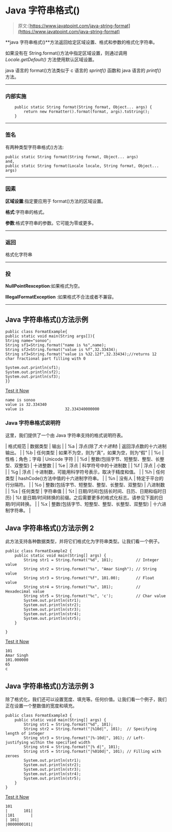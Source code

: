 # Java 字符串格式()

> 原文:[https://www.javatpoint.com/java-string-format](https://www.javatpoint.com/java-string-format)

**java 字符串格式()**方法返回给定区域设置、格式和参数的格式化字符串。

如果没有在 String.format()方法中指定区域设置，则通过调用 *Locale.getDefault()* 方法使用默认区域设置。

java 语言的 format()方法类似于 c 语言的 *sprintf()* 函数和 java 语言的 *printf()* 方法。

* * *

### 内部实施

```
	public static String format(String format, Object... args) {
        return new Formatter().format(format, args).toString();
    }

```

* * *

### 签名

有两种类型字符串格式()方法:

```
public static String format(String format, Object... args)
and,
public static String format(Locale locale, String format, Object... args)

```

* * *

### 因素

**区域设置**:指定要应用于 format()方法的区域设置。

**格式**:字符串的格式。

**参数**:格式字符串的参数。它可能为零或更多。

* * *

### 返回

格式化字符串

* * *

### 投

**NullPointRexception**:如果格式为空。

**IllegalFormatException** :如果格式不合法或者不兼容。

* * *

## Java 字符串格式()方法示例

```
public class FormatExample{
public static void main(String args[]){
String name="sonoo";
String sf1=String.format("name is %s",name);
String sf2=String.format("value is %f",32.33434);
String sf3=String.format("value is %32.12f",32.33434);//returns 12 char fractional part filling with 0

System.out.println(sf1);
System.out.println(sf2);
System.out.println(sf3);
}}

```

[Test it Now](https://www.javatpoint.com/opr/test.jsp?filename=FormatExample)

```
name is sonoo
value is 32.334340
value is                  32.334340000000

```

### Java 字符串格式说明符

这里，我们提供了一个由 Java 字符串支持的格式说明符表。

| 格式规范 | 数据类型 | 输出 |
| %a | 浮点(除了*大十进制*) | 返回浮点数的十六进制输出。 |
| %b | 任何类型 | 如果不为空，则为“真”，如果为空，则为“假” |
| %c | 性格；角色；字母 | Unicode 字符 |
| %d | 整数(包括字节、短整型、整型、长整型、双整型) | 十进整数 |
| %e | 浮点 | 科学符号中的十进制数 |
| %f | 浮点 | 小数 |
| %g | 浮点 | 十进制数，可能用科学符号表示，取决于精度和值。 |
| %h | 任何类型 | hashCode()方法中值的十六进制字符串。 |
| %n | 没有人 | 特定于平台的行分隔符。 |
| %o | 整数(包括字节、短整型、整型、长整型、双整型) | 八进制数 |
| %s | 任何类型 | 字符串值 |
| %t | 日期/时间(包括长时间、日历、日期和临时日历) | %t 是日期/时间转换的前缀。之后需要更多的格式化标志。请参见下面的日期/时间转换。 |
| %x | 整数(包括字节、短整型、整型、长整型、双整型) | 十六进制字符串。 |

## Java 字符串格式()方法示例 2

此方法支持各种数据类型，并将它们格式化为字符串类型。让我们看一个例子。

```
public class FormatExample2 {
	public static void main(String[] args) {
		String str1 = String.format("%d", 101); 		 // Integer value
		String str2 = String.format("%s", "Amar Singh"); // String value
		String str3 = String.format("%f", 101.00);       // Float value
		String str4 = String.format("%x", 101);          // Hexadecimal value
		String str5 = String.format("%c", 'c');          // Char value
		System.out.println(str1);
		System.out.println(str2);
		System.out.println(str3);
		System.out.println(str4);
		System.out.println(str5);
	}

}

```

[Test it Now](https://www.javatpoint.com/opr/test.jsp?filename=FormatExample2)

```
101
Amar Singh
101.000000
65
c

```

## Java 字符串格式()方法示例 3

除了格式化，我们还可以设置宽度、填充等。任何价值。让我们看一个例子，我们正在设置一个整数值的宽度和填充。

```
public class FormatExample3 {
	public static void main(String[] args) {		
		String str1 = String.format("%d", 101);
		String str2 = String.format("|%10d|", 101);  // Specifying length of integer
		String str3 = String.format("|%-10d|", 101); // Left-justifying within the specified width
		String str4 = String.format("|% d|", 101); 
		String str5 = String.format("|%010d|", 101); // Filling with zeroes
		System.out.println(str1);
		System.out.println(str2);
		System.out.println(str3);
		System.out.println(str4);
		System.out.println(str5);
	}
}

```

[Test it Now](https://www.javatpoint.com/opr/test.jsp?filename=FormatExample3)

```
101
|       101|
|101       |
| 101|
|0000000101|

```